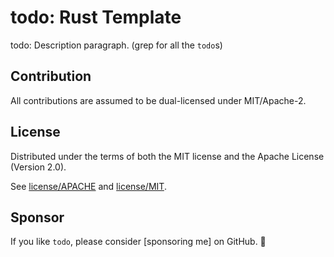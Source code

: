 # todo: Rust Template

todo: Description paragraph. (grep for all the `todo`s)

## Contribution

All contributions are assumed to be dual-licensed under MIT/Apache-2.

## License

Distributed under the terms of both the MIT license and the Apache License (Version 2.0).

See [license/APACHE](license/APACHE) and [license/MIT](license/MIT).

## Sponsor

If you like `todo`, please consider [sponsoring me] on GitHub. 💖
